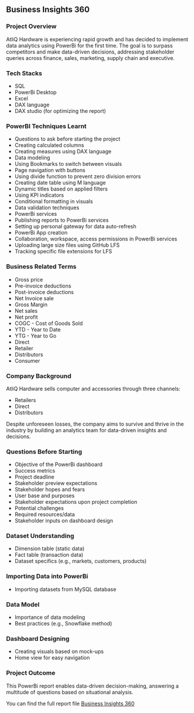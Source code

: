 ## Business Insights 360

### Project Overview
AtliQ Hardware is experiencing rapid growth and has decided to implement data analytics using PowerBi for the first time. The goal is to surpass competitors and make data-driven decisions, addressing stakeholder queries across finance, sales, marketing, supply chain and executive.

### Tech Stacks
- SQL
- PowerBi Desktop
- Excel
- DAX language
- DAX studio (for optimizing the report)

### PowerBI Techniques Learnt
- Questions to ask before starting the project
- Creating calculated columns
- Creating measures using DAX language
- Data modeling
- Using Bookmarks to switch between visuals
- Page navigation with buttons
- Using divide function to prevent zero division errors
- Creating date table using M language
- Dynamic titles based on applied filters
- Using KPI indicators
- Conditional formatting in visuals
- Data validation techniques
- PowerBi services
- Publishing reports to PowerBi services
- Setting up personal gateway for data auto-refresh
- PowerBi App creation
- Collaboration, workspace, access permissions in PowerBi services
- Uploading large size files using GitHub LFS
- Tracking specific file extensions for LFS

### Business Related Terms
- Gross price
- Pre-invoice deductions
- Post-invoice deductions
- Net Invoice sale
- Gross Margin
- Net sales
- Net profit
- COGC - Cost of Goods Sold
- YTD - Year to Date
- YTG - Year to Go
- Direct
- Retailer
- Distributors
- Consumer

### Company Background
AtliQ Hardware sells computer and accessories through three channels: 
- Retailers
- Direct
- Distributors

Despite unforeseen losses, the company aims to survive and thrive in the industry by building an analytics team for data-driven insights and decisions.

### Questions Before Starting
- Objective of the PowerBi dashboard
- Success metrics
- Project deadline
- Stakeholder preview expectations
- Stakeholder hopes and fears
- User base and purposes
- Stakeholder expectations upon project completion
- Potential challenges
- Required resources/data
- Stakeholder inputs on dashboard design

### Dataset Understanding
- Dimension table (static data)
- Fact table (transaction data)
- Dataset specifics (e.g., markets, customers, products)

### Importing Data into PowerBi
- Importing datasets from MySQL database

### Data Model
- Importance of data modeling
- Best practices (e.g., Snowflake method)

### Dashboard Designing
- Creating visuals based on mock-ups
- Home view for easy navigation

### Project Outcome
This PowerBi report enables data-driven decision-making, answering a multitude of questions based on situational analysis.

You can find the full report file [Business Insights 360](https://app.powerbi.com/view?r=eyJrIjoiMThkNjI4NTktNWJjMC00ODY3LTlmOGQtYTA5YzlmZDIzY2I1IiwidCI6ImM2ZTU0OWIzLTVmNDUtNDAzMi1hYWU5LWQ0MjQ0ZGM1YjJjNCJ9)

